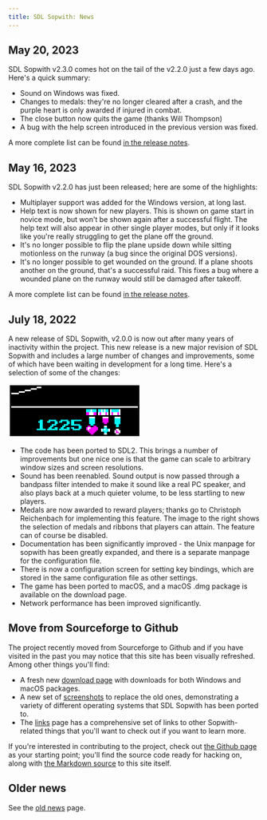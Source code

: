 ```yaml
---
title: SDL Sopwith: News
---
```


## May 20, 2023

SDL Sopwith v2.3.0 comes hot on the tail of the v2.2.0 just a few days
ago. Here's a quick summary:

* Sound on Windows was fixed.
* Changes to medals: they're no longer cleared after a crash, and the
  purple heart is only awarded if injured in combat.
* The close button now quits the game (thanks Will Thompson)
* A bug with the help screen introduced in the previous version was fixed.

A more complete list can be found
[in the release notes](https://github.com/fragglet/sdl-sopwith/releases/tag/sdl-sopwith-2.3.0).

## May 16, 2023

SDL Sopwith v2.2.0 has just been released; here are some of the
highlights:

* Multiplayer support was added for the Windows version, at long last.
* Help text is now shown for new players. This is shown on game start in
  novice mode, but won't be shown again after a successful flight. The help
  text will also appear in other single player modes, but only if it looks
  like you're really struggling to get the plane off the ground.
* It's no longer possible to flip the plane upside down while sitting
  motionless on the runway (a bug since the original DOS versions).
* It's no longer possible to get wounded on the ground. If a plane shoots
  another on the ground, that's a successful raid. This fixes a bug where
  a wounded plane on the runway would still be damaged after takeoff.

A more complete list can be found
[in the release notes](https://github.com/fragglet/sdl-sopwith/releases/tag/sdl-sopwith-2.2.0).

## July 18, 2022

A new release of SDL Sopwith, v2.0.0 is now out after many years of
inactivity within the project. This new release is a new major revision
of SDL Sopwith and includes a large number of changes and improvements,
some of which have been waiting in development for a long time. Here's a
selection of some of the changes:

![The new medals that players can earn](img/medals.png)

* The code has been ported to SDL2. This brings  a number of
  improvements but one nice one is that the game can scale to arbitrary
  window sizes and screen resolutions.
* Sound has been reenabled. Sound output is now passed through a bandpass
  filter intended to make it sound like a real PC speaker, and also plays
  back at a much quieter volume, to be less startling to new players.
* Medals are now awarded to reward players; thanks go to Christoph
  Reichenbach for implementing this feature. The image to the right
  shows the selection of medals and ribbons that players can attain. The
  feature can of course be disabled.
* Documentation has been significantly improved - the Unix manpage for
  sopwith has been greatly expanded, and there is a separate manpage for
  the configuration file.
* There is now a configuration screen for setting key bindings, which are
  stored in the same configuration file as other settings.
* The game has been ported to macOS, and a macOS .dmg package is
  available on the download page.
* Network performance has been improved significantly.

## Move from Sourceforge to Github

The project recently moved from Sourceforge to Github and if you have
visited in the past you may notice that this site has been visually
refreshed. Among other things you'll find:

* A fresh new [download page](getit.md) with downloads for both Windows
  and macOS packages.
* A new set of [screenshots](sshot.md) to replace the old ones,
  demonstrating a variety of different operating systems that SDL
  Sopwith has been ported to.
* The [links](links.md) page has a comprehensive set of links to other
  Sopwith-related things that you'll want to check out if you want to
  learn more.

If you're interested in contributing to the project, check out
[the Github page](https://github.com/fragglet/sdl-sopwith) as your
starting point; you'll find the source code ready for hacking on, along
with [the Markdown
source](https://github.com/fragglet/sdl-sopwith/tree/gh-pages) to this
site itself.

## Older news

See the [old news](oldnews.md) page.

